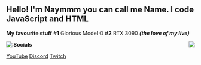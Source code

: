 ## Hello! I'm Naymmm you can call me Name. I code JavaScript and HTML

**My favourite stuff**
**#1** Glorious Model O
**#2** RTX 3090 ***(the love of my live)***



  <img src="https://cdn.discordapp.com/attachments/909704592047079464/916275992388063282/turtle-turtleday.gif" align="left" />
</a>
<a href="https://discord.com/users/709236892687794216">
  <img src="https://lanyard-profile-readme.vercel.app/api/709236892687794216?hideTimestamp=false&idleMessage=smh" align="right" />
</a>



**Socials**

[YouTube](https://www.youtube.com/channel/UCv_HJIRWLDK6Ys1qF2_w0zw)
[Discord](https://discord.com/users/709236892687794216)
[Twitch](https://www.twitch.tv/naymmmyt)
